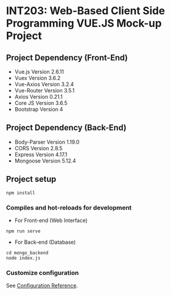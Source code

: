 # INT203: Web-Based Client Side Programming VUE.JS Mock-up Project

## Project Dependency (Front-End)
- Vue.js Version 2.6.11
- Vuex Version 3.6.2
- Vue-Axios Version 3.2.4
- Vue-Router Version 3.5.1
- Axios Version 0.21.1
- Core JS Version 3.6.5
- Bootstrap Version 4

## Project Dependency (Back-End)
- Body-Parser Version 1.19.0
- CORS Version 2.8.5
- Express Version 4.17.1
- Mongoose Version 5.12.4

## Project setup
```
npm install
```

### Compiles and hot-reloads for development
- For Front-end (Web Interface)
```
npm run serve
```
- For Back-end (Database)
```
cd mongo_backend
node index.js
```

### Customize configuration
See [Configuration Reference](https://cli.vuejs.org/config/).
